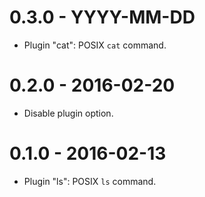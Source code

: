 # 0.3.0 - YYYY-MM-DD #

- Plugin "cat": POSIX `cat` command.

# 0.2.0 - 2016-02-20 #

- Disable plugin option.

# 0.1.0 - 2016-02-13 #

- Plugin "ls": POSIX `ls` command.
